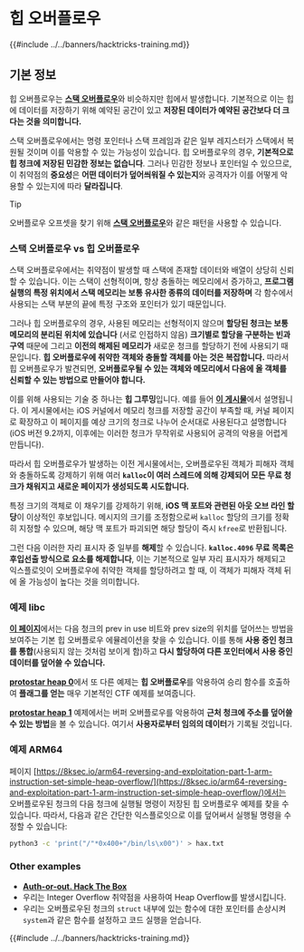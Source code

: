 # 힙 오버플로우

{{#include ../../banners/hacktricks-training.md}}

## 기본 정보

힙 오버플로우는 [**스택 오버플로우**](../stack-overflow/)와 비슷하지만 힙에서 발생합니다. 기본적으로 이는 힙에 데이터를 저장하기 위해 예약된 공간이 있고 **저장된 데이터가 예약된 공간보다 더 크다는 것을 의미합니다.**

스택 오버플로우에서는 명령 포인터나 스택 프레임과 같은 일부 레지스터가 스택에서 복원될 것이며 이를 악용할 수 있는 가능성이 있습니다. 힙 오버플로우의 경우, **기본적으로 힙 청크에 저장된 민감한 정보는 없습니다**. 그러나 민감한 정보나 포인터일 수 있으므로, 이 취약점의 **중요성**은 **어떤 데이터가 덮어씌워질 수 있는지**와 공격자가 이를 어떻게 악용할 수 있는지에 따라 **달라집니다**.

> [!TIP]
> 오버플로우 오프셋을 찾기 위해 [**스택 오버플로우**](../stack-overflow/index.html#finding-stack-overflows-offsets)와 같은 패턴을 사용할 수 있습니다.

### 스택 오버플로우 vs 힙 오버플로우

스택 오버플로우에서는 취약점이 발생할 때 스택에 존재할 데이터와 배열이 상당히 신뢰할 수 있습니다. 이는 스택이 선형적이며, 항상 충돌하는 메모리에서 증가하고, **프로그램 실행의 특정 위치에서 스택 메모리는 보통 유사한 종류의 데이터를 저장하며** 각 함수에서 사용되는 스택 부분의 끝에 특정 구조와 포인터가 있기 때문입니다.

그러나 힙 오버플로우의 경우, 사용된 메모리는 선형적이지 않으며 **할당된 청크는 보통 메모리의 분리된 위치에 있습니다** (서로 인접하지 않음) **크기별로 할당을 구분하는 빈과 구역** 때문에 그리고 **이전의 해제된 메모리가** 새로운 청크를 할당하기 전에 사용되기 때문입니다. **힙 오버플로우에 취약한 객체와 충돌할 객체를 아는 것은 복잡합니다.** 따라서 힙 오버플로우가 발견되면, **오버플로우될 수 있는 객체와 메모리에서 다음에 올 객체를 신뢰할 수 있는 방법으로 만들어야 합니다.**

이를 위해 사용되는 기술 중 하나는 **힙 그루밍**입니다. 예를 들어 [**이 게시물**](https://azeria-labs.com/grooming-the-ios-kernel-heap/)에서 설명됩니다. 이 게시물에서는 iOS 커널에서 메모리 청크를 저장할 공간이 부족할 때, 커널 페이지로 확장하고 이 페이지를 예상 크기의 청크로 나누어 순서대로 사용된다고 설명합니다 (iOS 버전 9.2까지, 이후에는 이러한 청크가 무작위로 사용되어 공격의 악용을 어렵게 만듭니다).

따라서 힙 오버플로우가 발생하는 이전 게시물에서는, 오버플로우된 객체가 피해자 객체와 충돌하도록 강제하기 위해 여러 **`kalloc`이 여러 스레드에 의해 강제되어 모든 무료 청크가 채워지고 새로운 페이지가 생성되도록 시도합니다.**

특정 크기의 객체로 이 채우기를 강제하기 위해, **iOS 맥 포트와 관련된 아웃 오브 라인 할당**이 이상적인 후보입니다. 메시지의 크기를 조정함으로써 `kalloc` 할당의 크기를 정확히 지정할 수 있으며, 해당 맥 포트가 파괴되면 해당 할당이 즉시 `kfree`로 반환됩니다.

그런 다음 이러한 자리 표시자 중 일부를 **해제**할 수 있습니다. **`kalloc.4096` 무료 목록은 후입선출 방식으로 요소를 해제합니다**, 이는 기본적으로 일부 자리 표시자가 해제되고 익스플로잇이 오버플로우에 취약한 객체를 할당하려고 할 때, 이 객체가 피해자 객체 뒤에 올 가능성이 높다는 것을 의미합니다.

### 예제 libc

[**이 페이지**](https://guyinatuxedo.github.io/27-edit_free_chunk/heap_consolidation_explanation/index.html)에서는 다음 청크의 prev in use 비트와 prev size의 위치를 덮어쓰는 방법을 보여주는 기본 힙 오버플로우 에뮬레이션을 찾을 수 있습니다. 이를 통해 **사용 중인 청크를 통합**(사용되지 않는 것처럼 보이게 함)하고 **다시 할당하여 다른 포인터에서 사용 중인 데이터를 덮어쓸 수 있습니다.**

[**protostar heap 0**](https://guyinatuxedo.github.io/24-heap_overflow/protostar_heap0/index.html)에서 또 다른 예제는 **힙 오버플로우**를 악용하여 승리 함수를 호출하여 **플래그를 얻는** 매우 기본적인 CTF 예제를 보여줍니다.

[**protostar heap 1**](https://guyinatuxedo.github.io/24-heap_overflow/protostar_heap1/index.html) 예제에서는 버퍼 오버플로우를 악용하여 **근처 청크에 주소를 덮어쓸 수 있는 방법**을 볼 수 있습니다. 여기서 **사용자로부터 임의의 데이터**가 기록될 것입니다.

### 예제 ARM64

페이지 [https://8ksec.io/arm64-reversing-and-exploitation-part-1-arm-instruction-set-simple-heap-overflow/](https://8ksec.io/arm64-reversing-and-exploitation-part-1-arm-instruction-set-simple-heap-overflow/)에서는 오버플로우된 청크의 다음 청크에 실행될 명령이 저장된 힙 오버플로우 예제를 찾을 수 있습니다. 따라서, 다음과 같은 간단한 익스플로잇으로 이를 덮어써서 실행될 명령을 수정할 수 있습니다:
```bash
python3 -c 'print("/"*0x400+"/bin/ls\x00")' > hax.txt
```
### Other examples

- [**Auth-or-out. Hack The Box**](https://7rocky.github.io/en/ctf/htb-challenges/pwn/auth-or-out/)
- 우리는 Integer Overflow 취약점을 사용하여 Heap Overflow를 발생시킵니다.
- 우리는 오버플로우된 청크의 `struct` 내부에 있는 함수에 대한 포인터를 손상시켜 `system`과 같은 함수를 설정하고 코드 실행을 얻습니다.

{{#include ../../banners/hacktricks-training.md}}
